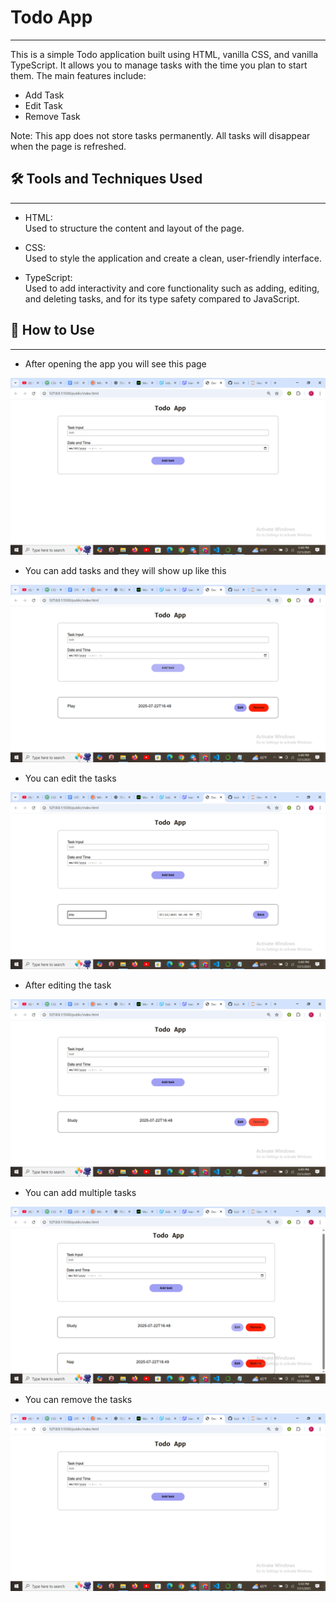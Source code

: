 # Todo App
---
This is a simple Todo application built using HTML, vanilla CSS, and vanilla TypeScript. It allows you to manage tasks with the time you plan to start them. The main features include:

* Add Task  
* Edit Task  
* Remove Task  

Note: This app does not store tasks permanently. All tasks will disappear when the page is refreshed.

## 🛠️ Tools and Techniques Used
---
* HTML:  
Used to structure the content and layout of the page.

* CSS:  
Used to style the application and create a clean, user-friendly interface.

* TypeScript:  
Used to add interactivity and core functionality such as adding, editing, and deleting tasks, and for its type safety compared to JavaScript.

## 🚀 How to Use
---
- After opening the app you will see this page

![main page](images/Screenshot%20(127).png)

- You can add tasks and they will show up like this

![after a task is added](images/Screenshot%20(128).png)

- You can edit the tasks

![when editing the task](images/Screenshot%20(129).png)

- After editing the task

![This is after changing the play to study](images/Screenshot%20(130).png)

- You can add multiple tasks

![](images/Screenshot%20(131).png)

- You can remove the tasks

![after removing the tasks](images/Screenshot%20(132).png)
